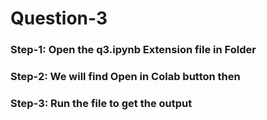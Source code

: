 # Question-3
### Step-1: Open the q3.ipynb Extension file in Folder
### Step-2: We will find **Open in Colab** button then
### Step-3: Run the file to get the output
